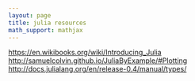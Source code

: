 ```yaml
---
layout: page
title: julia resources
math_support: mathjax
---
```



https://en.wikibooks.org/wiki/Introducing_Julia
http://samuelcolvin.github.io/JuliaByExample/#Plotting
http://docs.julialang.org/en/release-0.4/manual/types/


